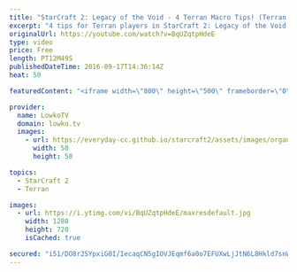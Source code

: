 ```yaml
---
title: "StarCraft 2: Legacy of the Void - 4 Terran Macro Tips! (Terran Tutorial)"
excerpt: "4 tips for Terran players in StarCraft 2: Legacy of the Void. Subscribe for more videos: http://lowko.tv/youtube More StarCraft 2 tutorials: https://goo.gl/a5vYOq  These guidelines should help out most Terran players that are looking to improve in StarCraft 2: 1. Focus on Marine, Marauder and Medivac"
originalUrl: https://youtube.com/watch?v=BqUZqtpHdeE
type: video
price: Free
length: PT12M49S
publishedDateTime: 2016-09-17T14:36:14Z
heat: 50

featuredContent: "<iframe width=\"800\" height=\"500\" frameborder=\"0\" src=\"https://www.youtube.com/embed/BqUZqtpHdeE\" allow=\"accelerometer; autoplay; encrypted-media; gyroscope; picture-in-picture\" allowfullscreen></iframe>"

provider:
  name: LowkoTV
  domain: lowko.tv
  images:
    - url: https://everyday-cc.github.io/starcraft2/assets/images/organizations/lowko.tv-50x50.jpg
      width: 50
      height: 50

topics:
  - StarCraft 2
  - Terran

images:
  - url: https://i.ytimg.com/vi/BqUZqtpHdeE/maxresdefault.jpg
    width: 1280
    height: 720
    isCached: true

secured: "i51/DO8r2SYpxiG0I/IecaqCN5gIOVJEqmf6a0o7EFUXwLjJtN6L8Hkld7snW3DklMSY2Lmuh4kTkJiIohF4T3cEDwoP1xxLNBIJ6n5S8GshyvQAeN6pRKf6ksxNMy1FIm0I3G7Sx0w4yyG/DFzDyjNkEMCWldPWMryaFsGWatNO3KWb/gBeo/IxpJrpwpz5wHvaU6NK2bGVLtO/I17rd7DSC1OeEEkpj3L/ySxk7tKTEpqVBYKXh/nX5EgKPrZ2GFRijanSZltPowRMjPNLtZHfKAsumdrUhigKxliZez5aNXMYZjDgFnP3dFN9wO7kRAGYzRtbNF+L/qMHqi8vGOLd76SPxW4oCMbPz/CMU1O1gpK6Qx4oSfjs0VBKiW671HpEiAPVZgj8bI+T+dnW8dnNJVt2GwUH3WA1eQLVGzv2UEMLctRKLTTi+MBdi6Ze;bOBCt0B/VenpBF+jKP+YoA=="
---
```


